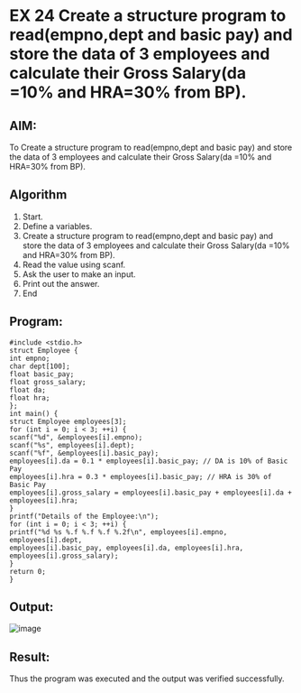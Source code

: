 # EX 24 Create a structure program to read(empno,dept and basic pay) and store the data of 3 employees and calculate their Gross Salary(da =10% and HRA=30% from BP).
## AIM:
To Create a structure program to read(empno,dept and basic pay) and store the data of 3 employees and calculate their Gross Salary(da =10% and HRA=30% from BP).

## Algorithm
1. Start.
2. Define a variables.
3. Create a structure program to read(empno,dept and basic pay) and store the data of 3 
employees and calculate their Gross Salary(da =10% and HRA=30% from BP).
4. Read the value using scanf.
5. Ask the user to make an input.
6. Print out the answer.
7. End 

## Program:
```
#include <stdio.h> 
struct Employee {
int empno; 
char dept[100];
float basic_pay; 
float gross_salary; 
float da;
float hra;
};
int main() {
struct Employee employees[3]; 
for (int i = 0; i < 3; ++i) {
scanf("%d", &employees[i].empno); 
scanf("%s", employees[i].dept); 
scanf("%f", &employees[i].basic_pay);
employees[i].da = 0.1 * employees[i].basic_pay; // DA is 10% of Basic Pay 
employees[i].hra = 0.3 * employees[i].basic_pay; // HRA is 30% of Basic Pay 
employees[i].gross_salary = employees[i].basic_pay + employees[i].da +
employees[i].hra;
}
printf("Details of the Employee:\n");
for (int i = 0; i < 3; ++i) {
printf("%d %s %.f %.f %.f %.2f\n", employees[i].empno, employees[i].dept, 
employees[i].basic_pay, employees[i].da, employees[i].hra, employees[i].gross_salary);
}
return 0;
}
```

## Output:
![image](https://github.com/user-attachments/assets/c9aed341-f14d-443d-9bf2-c0b7cf120a08)



## Result:
Thus the program was executed and the output was verified successfully.

